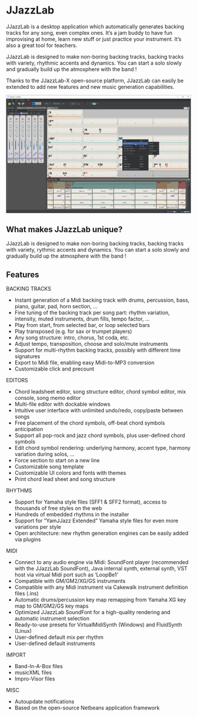 # JJazzLab

JJazzLab is a desktop application which automatically generates backing tracks for any song, even complex ones. It’s a jam buddy to have fun improvising at home, learn new stuff or just practice your instrument. It’s also a great tool for teachers.

JJazzLab is designed to make non-boring backing tracks, backing tracks with variety, rhythmic accents and dynamics. You can start a solo slowly and gradually build up the atmosphere with the band !

Thanks to the JJazzLab-X open-source platform,  JJazzLab can easily be extended to add new features and new music generation capabilities.

![](../../.gitbook/assets/jjazzlabscreenshot.png)

## What makes JJazzLab unique? <a id="features"></a>

JJazzLab is designed to make non-boring backing tracks, backing tracks with variety, rythmic accents and dynamics. You can start a solo slowly and gradually build up the atmosphere with the band !

## Features <a id="features"></a>

BACKING TRACKS

* Instant generation of a Midi backing track with drums, percussion, bass, piano, guitar, pad, horn section, …
* Fine tuning of the backing track per song part: rhythm variation, intensity, muted instruments, drum fills, tempo factor, …
* Play from start, from selected bar, or loop selected bars
* Play transposed \(e.g. for sax or trumpet players\)
* Any song structure: intro, chorus, 1st coda, etc.
* Adjust tempo, transposition, choose and solo/mute instruments
* Support for multi-rhythm backing tracks, possibly with different time signatures
* Export to Midi file, enabling easy Midi-to-MP3 conversion
* Customizable click and precount

EDITORS

* Chord leadsheet editor, song structure editor, chord symbol editor, mix console, song memo editor
* Multi-file editor with dockable windows
* Intuitive user interface with unlimited undo/redo, copy/paste between songs
* Free placement of the chord symbols, off-beat chord symbols anticipation
* Support all pop-rock and jazz chord symbols, plus user-defined chord symbols
* Edit chord symbol rendering: underlying harmony, accent type, harmony variation during solos, …
* Force section to start on a new line
* Customizable song template
* Customizable UI colors and fonts with themes
* Print chord lead sheet and song structure

RHYTHMS

* Support for Yamaha style files \(SFF1 & SFF2 format\), access to thousands of free styles on the web
* Hundreds of embedded rhythms in the installer
* Support for “YamJJazz Extended” Yamaha style files for even more variations per style
* Open architecture: new rhythm generation engines can be easily added via plugins

MIDI

* Connect to any audio engine via Midi: SoundFont player \(recommended with the JJazzLab SoundFont\), Java internal synth, external synth, VST host via virtual Midi port such as ‘LoopBe1’
* Compatible with GM/GM2/XG/GS instruments
* Compatible with any Midi instrument via Cakewalk instrument definition files \(.ins\)
* Automatic drums/percussion key map remapping from Yamaha XG key map to GM/GM2/GS key maps
* Optimized JJazzLab SoundFont for a high-quality rendering and automatic instrument selection
* Ready-to-use presets for VirtualMidiSynth \(Windows\) and FluidSynth \(Linux\)
* User-defined default mix per rhythm
* User-defined default instruments

IMPORT

* Band-In-A-Box files
* musicXML files
* Impro-Visor files

MISC

* Autoupdate notifications
* Based on the open-source Netbeans application framework

